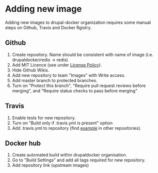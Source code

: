 # Adding new image

Adding new images to drupal-docker organization requires some manual steps on Github, Travis and Docker Rgistry. 

## Github

1. Create repository. Name should be consistent with name of image (i.e. drupaldocker/redis -> redis)
1. Add MIT Licence (see under [License Policy](/POLICY.md#LICENSE)).
1. Hide Github Wikis.
1. Add new repository to team "Images" with Write access.
1. Add master branch to protected branches.
1. Turn on "Protect this branch", "Require pull request reviews before merging", and "Require status checks to pass before merging"

## Travis

1. Enable tests for new repository.
1. Turn on "Build only if .travis.yml is present" option
1. Add .travis.yml to repository (find [example](https://github.com/drupal-docker/php/blob/master/.travis.yml) in other repositories).

## Docker hub

1. Create automated build within drupaldocker organisation.
1. Go to "Build Settings" and add all tags required for new repository.
1. Add repository link (upstream images)
